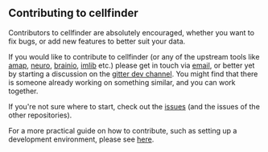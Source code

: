 ## Contributing to cellfinder

Contributors to cellfinder are absolutely encouraged, whether you want to fix 
bugs, or add new features to better suit your data.

If you would like to contribute to cellfinder (or any of the upstream tools
like [amap](https://github.com/SainsburyWellcomeCentre/amap-python), 
[neuro](https://github.com/SainsburyWellcomeCentre/neuro), 
[brainio](https://github.com/adamltyson/brainio),
[imlib](https://github.com/adamltyson/imlib) etc.) please get in touch via
[email](mailto:adam.tyson@ucl.ac.uk?subject=cellfinder-development), or 
better yet by starting a discussion on the 
[gitter dev channel](https://gitter.im/cellfinder/dev). You might find that 
there is someone already working on something similar, and you can work 
together.

If you're not sure where to start, check out the
[issues](https://github.com/SainsburyWellcomeCentre/cellfinder/issues) (and 
the issues of the other repositories).

For a more practical guide on how to contribute, such as setting up a 
development environment, please see 
[here](https://docs.cellfinder.info/for-developers/contributing-to-cellfinder).